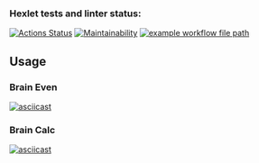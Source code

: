 ### Hexlet tests and linter status:
[![Actions Status](https://github.com/titanmen1/python-project-lvl1/workflows/hexlet-check/badge.svg)](https://github.com/titanmen1/python-project-lvl1/actions)
[![Maintainability](https://api.codeclimate.com/v1/badges/a99a88d28ad37a79dbf6/maintainability)](https://codeclimate.com/github/codeclimate/codeclimate/maintainability)
[![example workflow file path](https://github.com/titanmen1/python-project-lvl1/workflows/Linter/badge.svg)](https://github.com/titanmen1/python-project-lvl1/actions)
## Usage

### Brain Even
[![asciicast](https://asciinema.org/a/AuBM0909rYct8YG3zWPiegraB.svg)](https://asciinema.org/a/AuBM0909rYct8YG3zWPiegraB)

### Brain Calc
[![asciicast](https://asciinema.org/a/Q5UMQ6bR3X0WGZHsfnVT5gCQY.svg)](https://asciinema.org/a/Q5UMQ6bR3X0WGZHsfnVT5gCQY)